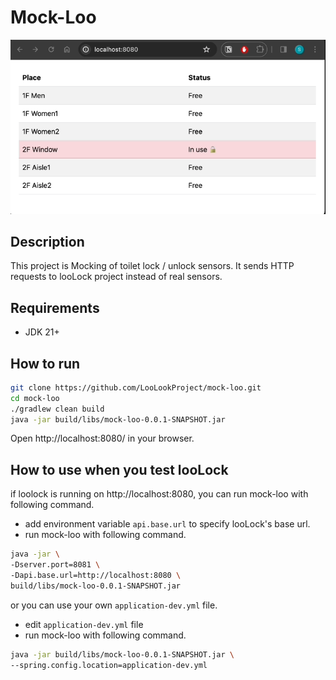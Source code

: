 # Mock-Loo

![screenshot](./images/screenshot.gif)

## Description

This project is Mocking of toilet lock / unlock sensors.
It sends HTTP requests to looLock project instead of real sensors.

## Requirements

- JDK 21+

## How to run

```bash
git clone https://github.com/LooLookProject/mock-loo.git
cd mock-loo
./gradlew clean build
java -jar build/libs/mock-loo-0.0.1-SNAPSHOT.jar 
```

Open http://localhost:8080/ in your browser.

## How to use when you test looLock

if loolock is running on http://localhost:8080, you can run mock-loo with following command.

- add environment variable `api.base.url` to specify looLock's base url.
- run mock-loo with following command.

```bash
java -jar \
-Dserver.port=8081 \
-Dapi.base.url=http://localhost:8080 \
build/libs/mock-loo-0.0.1-SNAPSHOT.jar
```

or you can use your own `application-dev.yml` file.

- edit `application-dev.yml` file
- run mock-loo with following command.

```bash
java -jar build/libs/mock-loo-0.0.1-SNAPSHOT.jar \
--spring.config.location=application-dev.yml
```
